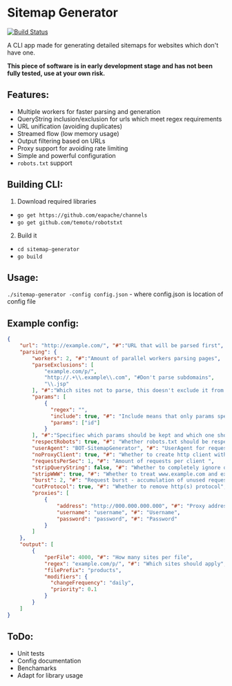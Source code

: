 # Sitemap Generator
[![Build Status](https://travis-ci.org/maciekmm/sitemap-generator.svg?branch=master)](https://travis-ci.org/maciekmm/sitemap-generator)

A CLI app made for generating detailed sitemaps for websites which don't have one.

**This piece of software is in early development stage and has not been fully tested, use at your own risk.**

## Features:
- Multiple workers for faster parsing and generation
- QueryString inclusion/exclusion for urls which meet regex requirements
- URL unification (avoiding duplicates)
- Streamed flow (low memory usage)
- Output filtering based on  URLs
- Proxy support for avoiding rate limiting
- Simple and powerful configuration
- `robots.txt` support

## Building CLI:
1. Download required libraries
 - `go get https://github.com/eapache/channels`
 - `go get github.com/temoto/robotstxt`
2. Build it
 - `cd sitemap-generator`
 - `go build`

## Usage:
  `./sitemap-generator -config config.json` - where config.json is location of config file

## Example config:

```json
{
    "url": "http://example.com/", "#":"URL that will be parsed first",
    "parsing": {
        "workers": 2, "#":"Amount of parallel workers parsing pages",
        "parseExclusions": [
            "example.com/p/",
            "http://.+\\.example\\.com", "#Don't parse subdomains",
            "\\.jsp"
        ], "#":"Which sites not to parse, this doesn't exclude it from being but into sitemap file",
        "params": [
            {
              "regex": "",
              "include": true, "#": "Include means that only params specified below will be kept, Exclude will remove given params.",
              "params": ["id"]
            }
        ], "#":"Specifiec which params should be kept and which one should be stripped",
        "respectRobots": true, "#": "Whether robots.txt should be respected",
        "userAgent": "BOT-SitemapGenerator", "#": "UserAgent for requests",
        "noProxyClient": true, "#": "Whether to create http client without proxy",
        "requestsPerSec": 1, "#": "Amount of requests per client ",
        "stripQueryString": false, "#": "Whether to completely ignore query string",
        "stripWWW": true, "#": "Whether to treat www.example.com and example.com as thesame page.",
        "burst": 2, "#": "Request burst - accumulation of unused request opportunities from request per sec",
        "cutProtocol": true, "#": "Whether to remove http(s) protocol",
        "proxies": [
            {
                "address": "http://000.000.000.000", "#": "Proxy address",
                "username": "username", "#": "Username",
                "password": "password", "#": "Password"
            }
        ]
    },
    "output": [
        {
            "perFile": 4000, "#": "How many sites per file",
            "regex": "example.com/p/", "#": "Which sites should apply",
            "filePrefix": "products",
            "modifiers": {
              "changeFrequency": "daily",
              "priority": 0.1
            }
        }
    ]
}
```

## ToDo:
 - Unit tests
 - Config documentation
 - Benchamarks
 - Adapt for library usage
